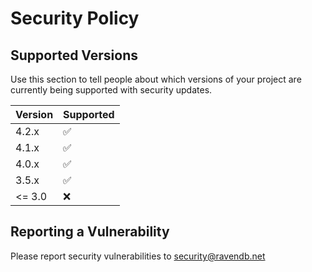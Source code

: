 # Security Policy

## Supported Versions

Use this section to tell people about which versions of your project are
currently being supported with security updates.

| Version | Supported          |
| ------- | ------------------ |
| 4.2.x   | :white_check_mark: |
| 4.1.x   | :white_check_mark: |
| 4.0.x   | :white_check_mark: |
| 3.5.x   | :white_check_mark: |
| <= 3.0   | :x:                |

## Reporting a Vulnerability

Please report security vulnerabilities to security@ravendb.net
